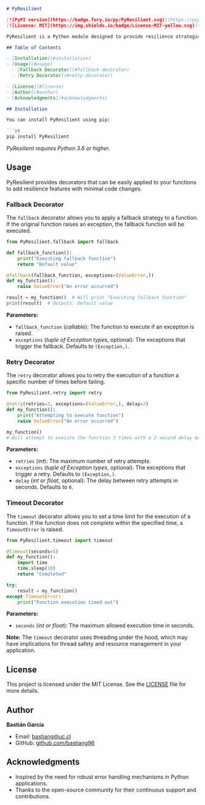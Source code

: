 ```markdown
# PyResilient

[![PyPI version](https://badge.fury.io/py/PyResilient.svg)](https://pypi.org/project/PyResilient/)
[![License: MIT](https://img.shields.io/badge/License-MIT-yellow.svg)](https://opensource.org/licenses/MIT)

PyResilient is a Python module designed to provide resilience strategies such as retries, timeouts, and fallback mechanisms for your functions. This module is ideal for elegantly and robustly handling errors and exceptions in your applications, enhancing reliability and user experience.

## Table of Contents

- [Installation](#installation)
- [Usage](#usage)
  - [Fallback Decorator](#fallback-decorator)
  - [Retry Decorator](#retry-decorator)

- [License](#license)
- [Author](#author)
- [Acknowledgments](#acknowledgments)

## Installation

You can install PyResilient using pip:

```sh
pip install PyResilient
```

*PyResilient requires Python 3.6 or higher.*

## Usage

PyResilient provides decorators that can be easily applied to your functions to add resilience features with minimal code changes.

### Fallback Decorator

The `fallback` decorator allows you to apply a fallback strategy to a function. If the original function raises an exception, the fallback function will be executed.

```python
from PyResilient.fallback import fallback

def fallback_function():
    print("Executing fallback function")
    return "Default value"

@fallback(fallback_function, exceptions=(ValueError,))
def my_function():
    raise ValueError("An error occurred")

result = my_function()  # Will print "Executing fallback function"
print(result)  # Outputs: Default value
```

**Parameters:**

- `fallback_function` (*callable*): The function to execute if an exception is raised.
- `exceptions` (*tuple of Exception types*, optional): The exceptions that trigger the fallback. Defaults to `(Exception,)`.

### Retry Decorator

The `retry` decorator allows you to retry the execution of a function a specific number of times before failing.

```python
from PyResilient.retry import retry

@retry(retries=3, exceptions=(ValueError,), delay=2)
def my_function():
    print("Attempting to execute function")
    raise ValueError("An error occurred")

my_function()
# Will attempt to execute the function 3 times with a 2-second delay between attempts
```

**Parameters:**

- `retries` (*int*): The maximum number of retry attempts.
- `exceptions` (*tuple of Exception types*, optional): The exceptions that trigger a retry. Defaults to `(Exception,)`.
- `delay` (*int or float*, optional): The delay between retry attempts in seconds. Defaults to `0`.

### Timeout Decorator

The `timeout` decorator allows you to set a time limit for the execution of a function. If the function does not complete within the specified time, a `TimeoutError` is raised.

```python
from PyResilient.timeout import timeout

@timeout(seconds=5)
def my_function():
    import time
    time.sleep(10)
    return "Completed"

try:
    result = my_function()
except TimeoutError:
    print("Function execution timed out")
```

**Parameters:**

- `seconds` (*int or float*): The maximum allowed execution time in seconds.

**Note:** The `timeout` decorator uses threading under the hood, which may have implications for thread safety and resource management in your application.


## License

This project is licensed under the MIT License. See the [LICENSE](LICENSE) file for more details.

## Author

**Bastián García**

- Email: [bastiang@uc.cl](mailto:bastiang@uc.cl)
- GitHub: [github.com/bastiang96](https://github.com/bastiang96)

## Acknowledgments

- Inspired by the need for robust error handling mechanisms in Python applications.
- Thanks to the open-source community for their continuous support and contributions.
```